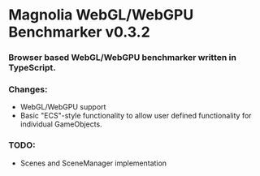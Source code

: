 # Magnolia WebGL/WebGPU Benchmarker v0.3.2
### Browser based WebGL/WebGPU benchmarker written in TypeScript.

### Changes:
- WebGL/WebGPU support
- Basic "ECS"-style functionality to allow user defined functionality for individual GameObjects.

### TODO:
- Scenes and SceneManager implementation